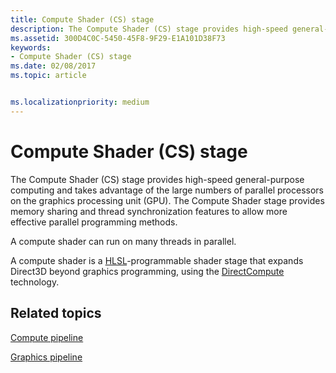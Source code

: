 ```yaml
---
title: Compute Shader (CS) stage
description: The Compute Shader (CS) stage provides high-speed general-purpose computing and takes advantage of the large numbers of parallel processors on the graphics processing unit (GPU).
ms.assetid: 300D4C0C-5450-45F8-9F29-E1A101D38F73
keywords:
- Compute Shader (CS) stage
ms.date: 02/08/2017
ms.topic: article


ms.localizationpriority: medium
---
```

# Compute Shader (CS) stage


The Compute Shader (CS) stage provides high-speed general-purpose computing and takes advantage of the large numbers of parallel processors on the graphics processing unit (GPU). The Compute Shader stage provides memory sharing and thread synchronization features to allow more effective parallel programming methods.

A compute shader can run on many threads in parallel.

A compute shader is a [HLSL](/windows/desktop/direct3dhlsl/dx-graphics-hlsl)-programmable shader stage that expands Direct3D beyond graphics programming, using the [DirectCompute](https://blogs.msdn.com/b/chuckw/archive/2010/07/14/directcompute.aspx) technology.

## <span id="related-topics"></span>Related topics


[Compute pipeline](compute-pipeline.md)

[Graphics pipeline](graphics-pipeline.md)

 

 